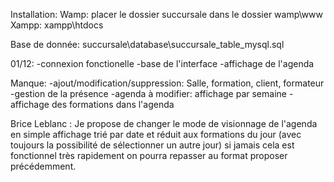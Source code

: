 Installation:
Wamp: placer le dossier succursale dans le dossier wamp\www
Xampp: xampp\htdocs

Base de donnée:
succursale\database\succursale_table_mysql.sql

01/12:
-connexion fonctionelle
-base de l'interface
-affichage de l'agenda

Manque:
-ajout/modification/suppression: Salle, formation, client, formateur
-gestion de la présence
-agenda à modifier: affichage par semaine
-affichage des formations dans l'agenda

Brice Leblanc : Je propose de changer le mode de visionnage de l'agenda en simple affichage trié par date et réduit aux formations du jour (avec toujours la possibilité de sélectionner un autre jour) si jamais cela est fonctionnel très rapidement on pourra repasser au format proposer précédemment.
